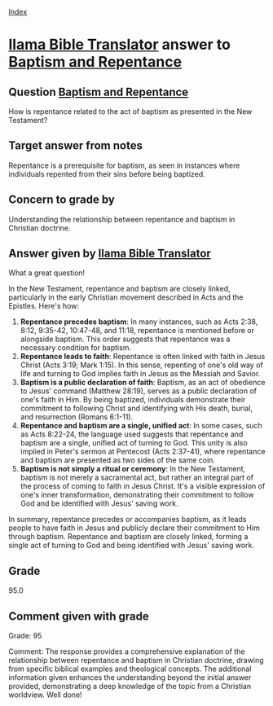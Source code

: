 
[Index](../../index.md)
# [llama Bible Translator](../../answering_models/llama_Bible_Translator.md) answer to [Baptism and Repentance](../../questions/Baptism_and_Repentance.md)

## Question [Baptism and Repentance](../../questions/Baptism_and_Repentance.md)
How is repentance related to the act of baptism as presented in the New Testament?

## Target answer from notes
Repentance is a prerequisite for baptism, as seen in instances where individuals repented from their sins before being baptized.

## Concern to grade by
Understanding the relationship between repentance and baptism in Christian doctrine.

## Answer given by [llama Bible Translator](../../answering_models/llama_Bible_Translator.md)
What a great question!

In the New Testament, repentance and baptism are closely linked, particularly in the early Christian movement described in Acts and the Epistles. Here's how:

1. **Repentance precedes baptism**: In many instances, such as Acts 2:38, 8:12, 9:35-42, 10:47-48, and 11:18, repentance is mentioned before or alongside baptism. This order suggests that repentance was a necessary condition for baptism.
2. **Repentance leads to faith**: Repentance is often linked with faith in Jesus Christ (Acts 3:19; Mark 1:15). In this sense, repenting of one's old way of life and turning to God implies faith in Jesus as the Messiah and Savior.
3. **Baptism is a public declaration of faith**: Baptism, as an act of obedience to Jesus' command (Matthew 28:19), serves as a public declaration of one's faith in Him. By being baptized, individuals demonstrate their commitment to following Christ and identifying with His death, burial, and resurrection (Romans 6:1-11).
4. **Repentance and baptism are a single, unified act**: In some cases, such as Acts 8:22-24, the language used suggests that repentance and baptism are a single, unified act of turning to God. This unity is also implied in Peter's sermon at Pentecost (Acts 2:37-41), where repentance and baptism are presented as two sides of the same coin.
5. **Baptism is not simply a ritual or ceremony**: In the New Testament, baptism is not merely a sacramental act, but rather an integral part of the process of coming to faith in Jesus Christ. It's a visible expression of one's inner transformation, demonstrating their commitment to follow God and be identified with Jesus' saving work.

In summary, repentance precedes or accompanies baptism, as it leads people to have faith in Jesus and publicly declare their commitment to Him through baptism. Repentance and baptism are closely linked, forming a single act of turning to God and being identified with Jesus' saving work.

## Grade
95.0

## Comment given with grade
Grade: 95

Comment: The response provides a comprehensive explanation of the relationship between repentance and baptism in Christian doctrine, drawing from specific biblical examples and theological concepts. The additional information given enhances the understanding beyond the initial answer provided, demonstrating a deep knowledge of the topic from a Christian worldview. Well done!
